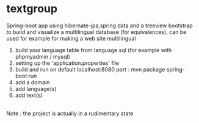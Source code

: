 # textgroup
Spring-boot app using hibernate-jpa,spring data and a treeview bootstrap to build and visualize a multilingual database (for equivalences), can be used for example for making a web site multilingual

1) build your language table from language.sql (for example with phpmyadmin / mysql)<br>
2) setting up the 'application.properties' file<br>
3) build and run on default localhost:8080 port : mvn package spring-boot:run<br>
4) add a domain<br>
5) add language(s)<br>
6) add text(s)<br>
<br>
Note : the project is actually in a rudimentary state<br>
<br>
<br>

